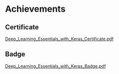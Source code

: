 

# Achievements
## Certificate
[Deep_Learning_Essentials_with_Keras_Certificate.pdf](https://prod-files-secure.s3.us-west-2.amazonaws.com/03e82b26-cccb-4906-bb56-adabcbdc0655/f5cf1405-8a02-49a4-beb6-3d50b033ba6e/Deep_Learning_Essentials_with_Keras_Certificate.pdf?X-Amz-Algorithm=AWS4-HMAC-SHA256&X-Amz-Content-Sha256=UNSIGNED-PAYLOAD&X-Amz-Credential=ASIAZI2LB4664HNZKRNA%2F20250207%2Fus-west-2%2Fs3%2Faws4_request&X-Amz-Date=20250207T081858Z&X-Amz-Expires=3600&X-Amz-Security-Token=IQoJb3JpZ2luX2VjEFgaCXVzLXdlc3QtMiJGMEQCIB6x1rTxd5VO9sVJ%2FJ5SqO7G%2FA5b7%2FpSp01nwTDiYDmlAiA5xAd%2B29hx7a29NqPfMxDY5BQ90Y0aBhkQrelONIoSISr%2FAwhxEAAaDDYzNzQyMzE4MzgwNSIMLxKi4ku2ijygwhAsKtwD7DCgEZbiwpP5X9b2YapXyMaQvspoXP3KVw9n96QfmmcDLSh2980icLqTeXJ2OK2MjPDkRQkQuahAkLpfNkHk%2B4A7BQS1%2FgHkbrw4WiYcn7xAreLxAnn%2BzfxUCf4Ll4jN%2B%2Fh4n0uAzR6BrLx0ONa7Exd9JznxyyEw3w4SWyUo%2FShsCpbOO2E64IFlPXnr1RoWUIgIKpup9oIWUF%2FaUH3ro4JhqyMIivs9%2BIuQitIm7BpocZNOeONVgpqz0%2F7g%2BQVQGd%2FBDx5ISGun5DFwDLFPVfU8WJBiVWGkU9blJ8QjuE0172Cu1ubxDadYe8vb1acfQca%2B4fL5ODUJvHkN10Z%2FXrQbDebPdhEOIJCeNKuXBkqONks4l15TInfru4BZwUhaYIaAAwXF2zhT2OD3ahLwHeEDjQLoIlB7%2F%2BRpzsraaqQkP7q3ZlBmWRgOM8u%2BGH1BhGg3oIjyrg3RwHp%2BHM%2Bimf3WiyhHTZx23jSEtrnlxuIvQwWSEqOkLn0g0rWYMqB1DaORzsAcVo6%2F1AYj8VgIhP53EM%2FS%2Bp7stv%2BB6vTJhT2JifxlHpdKWmIV0NZjUu5Zpc31cYWQ%2FrfSYtRQsB%2FZk%2F%2Bv2XvKKykLyBnSVS98aH7WOTOQej3uJtxBTfYwy%2FmWvQY6pgE739Re1KKd66HbSYc%2F2ReWrqQ8EBJFVhAG23m8xoKkPzxuU8%2BaQdHRpAJMrAhjCSsvpc4X%2B4UBDxyO6%2BE12kX7ZIDLkUEiqrQ%2ByMlhpXx3Zf2xPhDeEvg80mHBIz1gepdJ2ahzljKHZriAG8oEiq7ZnOhN3hWKcIQYAW%2FPFKTkq7m3q3sJXstaH4cIEsyX5CykKrOCca%2FGkBqmA2cT6kUesms72lwj&X-Amz-Signature=df0115a671963f2adff6fd42dbeb84bea252d70b491fbd634b574c8b129642a9&X-Amz-SignedHeaders=host&x-id=GetObject)
## Badge
[Deep_Learning_Essentials_with_Keras_Badge.pdf](https://prod-files-secure.s3.us-west-2.amazonaws.com/03e82b26-cccb-4906-bb56-adabcbdc0655/5c209097-6d96-477f-a031-edc11aa6225f/Deep_Learning_Essentials_with_Keras_Badge.pdf?X-Amz-Algorithm=AWS4-HMAC-SHA256&X-Amz-Content-Sha256=UNSIGNED-PAYLOAD&X-Amz-Credential=ASIAZI2LB4664HNZKRNA%2F20250207%2Fus-west-2%2Fs3%2Faws4_request&X-Amz-Date=20250207T081858Z&X-Amz-Expires=3600&X-Amz-Security-Token=IQoJb3JpZ2luX2VjEFgaCXVzLXdlc3QtMiJGMEQCIB6x1rTxd5VO9sVJ%2FJ5SqO7G%2FA5b7%2FpSp01nwTDiYDmlAiA5xAd%2B29hx7a29NqPfMxDY5BQ90Y0aBhkQrelONIoSISr%2FAwhxEAAaDDYzNzQyMzE4MzgwNSIMLxKi4ku2ijygwhAsKtwD7DCgEZbiwpP5X9b2YapXyMaQvspoXP3KVw9n96QfmmcDLSh2980icLqTeXJ2OK2MjPDkRQkQuahAkLpfNkHk%2B4A7BQS1%2FgHkbrw4WiYcn7xAreLxAnn%2BzfxUCf4Ll4jN%2B%2Fh4n0uAzR6BrLx0ONa7Exd9JznxyyEw3w4SWyUo%2FShsCpbOO2E64IFlPXnr1RoWUIgIKpup9oIWUF%2FaUH3ro4JhqyMIivs9%2BIuQitIm7BpocZNOeONVgpqz0%2F7g%2BQVQGd%2FBDx5ISGun5DFwDLFPVfU8WJBiVWGkU9blJ8QjuE0172Cu1ubxDadYe8vb1acfQca%2B4fL5ODUJvHkN10Z%2FXrQbDebPdhEOIJCeNKuXBkqONks4l15TInfru4BZwUhaYIaAAwXF2zhT2OD3ahLwHeEDjQLoIlB7%2F%2BRpzsraaqQkP7q3ZlBmWRgOM8u%2BGH1BhGg3oIjyrg3RwHp%2BHM%2Bimf3WiyhHTZx23jSEtrnlxuIvQwWSEqOkLn0g0rWYMqB1DaORzsAcVo6%2F1AYj8VgIhP53EM%2FS%2Bp7stv%2BB6vTJhT2JifxlHpdKWmIV0NZjUu5Zpc31cYWQ%2FrfSYtRQsB%2FZk%2F%2Bv2XvKKykLyBnSVS98aH7WOTOQej3uJtxBTfYwy%2FmWvQY6pgE739Re1KKd66HbSYc%2F2ReWrqQ8EBJFVhAG23m8xoKkPzxuU8%2BaQdHRpAJMrAhjCSsvpc4X%2B4UBDxyO6%2BE12kX7ZIDLkUEiqrQ%2ByMlhpXx3Zf2xPhDeEvg80mHBIz1gepdJ2ahzljKHZriAG8oEiq7ZnOhN3hWKcIQYAW%2FPFKTkq7m3q3sJXstaH4cIEsyX5CykKrOCca%2FGkBqmA2cT6kUesms72lwj&X-Amz-Signature=e2ea51d7ad5067905e28ae9b11c91750c45eaf6af64ecac12fc7b0caa76de36f&X-Amz-SignedHeaders=host&x-id=GetObject)
